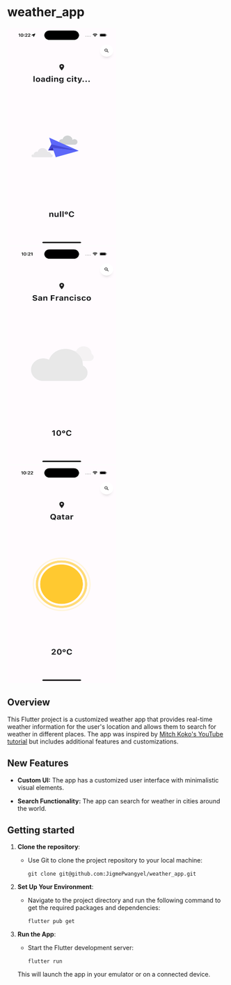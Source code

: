 # weather_app

<div>
  <img src="screenshots/Screenshot1.png" alt="App Screenshot 1" width="250px" height="500px" style="margin-right:40px"/>
  <img src="screenshots/Screenshot2.png" alt="App Screenshot 2" width="250px" height="500px" style="margin-right:40px"/>
  <img src="screenshots/Screenshot3.png" alt="App Screenshot 3" width="250px" height="500px" style="margin-right:40px"/>
</div>

## Overview

This Flutter project is a customized weather app that provides real-time weather information for the user's location and allows them to search for weather in different places. The app was inspired by [Mitch Koko's YouTube tutorial](https://www.youtube.com/watch?v=yLtpMqvMgdY) but includes additional features and customizations.

## New Features

- **Custom UI:** The app has a customized user interface with minimalistic visual elements.

- **Search Functionality:** The app can search for weather in cities around the world.

## Getting started

1. **Clone the repository**:

   - Use Git to clone the project repository to your local machine:

     ```
     git clone git@github.com:JigmePwangyel/weather_app.git
     ```

2. **Set Up Your Environment**:

   - Navigate to the project directory and run the following command to get the required packages and dependencies:

     ```
     flutter pub get
     ```

3. **Run the App**:

   - Start the Flutter development server:

     ```
     flutter run
     ```

   This will launch the app in your emulator or on a connected device.
